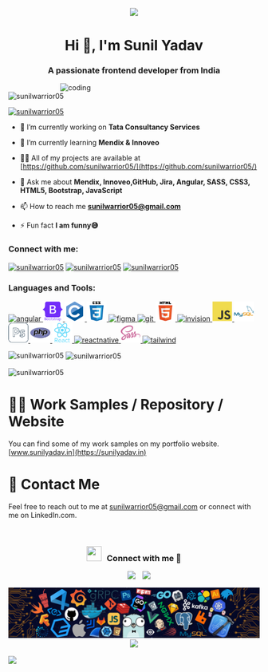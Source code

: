 <p align="center">
  <img src="https://github.com/thompsonemerson/thompsonemerson/raw/master/cover-thompson.png" height="210"/>
</p>
<h1 align="center">Hi 👋, I'm Sunil Yadav</h1>
<h3 align="center">A passionate frontend developer from India</h3>
<img align="right" alt="coding" width="400" src="https://user-images.githubusercontent.com/55389276/140866485-8fb1c876-9a8f-4d6a-98dc-08c4981eaf70.gif">

<p align="left"> <img src="https://komarev.com/ghpvc/?username=sunilwarrior05&label=Profile%20views&color=0e75b6&style=flat" alt="sunilwarrior05" /> </p>

<p align="left"> <a href="https://twitter.com/sunilwarrior05" target="blank"><img src="https://img.shields.io/twitter/follow/sunilwarrior05?logo=twitter&style=for-the-badge" alt="sunilwarrior05" /></a> </p>

- 🔭 I’m currently working on **Tata Consultancy Services**

- 🌱 I’m currently learning **Mendix & Innoveo**

- 👨‍💻 All of my projects are available at [https://github.com/sunilwarrior05/](https://github.com/sunilwarrior05/)

- 💬 Ask me about **Mendix, Innoveo,GitHub, Jira, Angular, SASS, CSS3, HTML5, Bootstrap, JavaScript**

- 📫 How to reach me **sunilwarrior05@gmail.com**

- ⚡ Fun fact **I am funny😅**

<h3 align="left">Connect with me:</h3>
<p align="left">
<a href="https://twitter.com/sunilwarrior05" target="blank"><img align="center" src="https://raw.githubusercontent.com/rahuldkjain/github-profile-readme-generator/master/src/images/icons/Social/twitter.svg" alt="sunilwarrior05" height="30" width="40" /></a>
<a href="https://linkedin.com/in/sunilwarrior05" target="blank"><img align="center" src="https://raw.githubusercontent.com/rahuldkjain/github-profile-readme-generator/master/src/images/icons/Social/linked-in-alt.svg" alt="sunilwarrior05" height="30" width="40" /></a>
<a href="https://www.youtube.com/c/sunilwarrior05" target="blank"><img align="center" src="https://raw.githubusercontent.com/rahuldkjain/github-profile-readme-generator/master/src/images/icons/Social/youtube.svg" alt="sunilwarrior05" height="30" width="40" /></a>
</p>

<h3 align="left">Languages and Tools:</h3>
<p align="left"> <a href="https://angular.io" target="_blank" rel="noreferrer"> <img src="https://angular.io/assets/images/logos/angular/angular.svg" alt="angular" width="40" height="40"/> </a> <a href="https://getbootstrap.com" target="_blank" rel="noreferrer"> <img src="https://raw.githubusercontent.com/devicons/devicon/master/icons/bootstrap/bootstrap-plain-wordmark.svg" alt="bootstrap" width="40" height="40"/> </a> <a href="https://www.cprogramming.com/" target="_blank" rel="noreferrer"> <img src="https://raw.githubusercontent.com/devicons/devicon/master/icons/c/c-original.svg" alt="c" width="40" height="40"/> </a> <a href="https://www.w3schools.com/css/" target="_blank" rel="noreferrer"> <img src="https://raw.githubusercontent.com/devicons/devicon/master/icons/css3/css3-original-wordmark.svg" alt="css3" width="40" height="40"/> </a> <a href="https://www.figma.com/" target="_blank" rel="noreferrer"> <img src="https://www.vectorlogo.zone/logos/figma/figma-icon.svg" alt="figma" width="40" height="40"/> </a> <a href="https://git-scm.com/" target="_blank" rel="noreferrer"> <img src="https://www.vectorlogo.zone/logos/git-scm/git-scm-icon.svg" alt="git" width="40" height="40"/> </a> <a href="https://www.w3.org/html/" target="_blank" rel="noreferrer"> <img src="https://raw.githubusercontent.com/devicons/devicon/master/icons/html5/html5-original-wordmark.svg" alt="html5" width="40" height="40"/> </a> <a href="https://www.invisionapp.com/" target="_blank" rel="noreferrer"> <img src="https://www.vectorlogo.zone/logos/invisionapp/invisionapp-icon.svg" alt="invision" width="40" height="40"/> </a> <a href="https://developer.mozilla.org/en-US/docs/Web/JavaScript" target="_blank" rel="noreferrer"> <img src="https://raw.githubusercontent.com/devicons/devicon/master/icons/javascript/javascript-original.svg" alt="javascript" width="40" height="40"/> </a> <a href="https://www.mysql.com/" target="_blank" rel="noreferrer"> <img src="https://raw.githubusercontent.com/devicons/devicon/master/icons/mysql/mysql-original-wordmark.svg" alt="mysql" width="40" height="40"/> </a> <a href="https://www.photoshop.com/en" target="_blank" rel="noreferrer"> <img src="https://raw.githubusercontent.com/devicons/devicon/master/icons/photoshop/photoshop-line.svg" alt="photoshop" width="40" height="40"/> </a> <a href="https://www.php.net" target="_blank" rel="noreferrer"> <img src="https://raw.githubusercontent.com/devicons/devicon/master/icons/php/php-original.svg" alt="php" width="40" height="40"/> </a> <a href="https://reactjs.org/" target="_blank" rel="noreferrer"> <img src="https://raw.githubusercontent.com/devicons/devicon/master/icons/react/react-original-wordmark.svg" alt="react" width="40" height="40"/> </a> <a href="https://reactnative.dev/" target="_blank" rel="noreferrer"> <img src="https://reactnative.dev/img/header_logo.svg" alt="reactnative" width="40" height="40"/> </a> <a href="https://sass-lang.com" target="_blank" rel="noreferrer"> <img src="https://raw.githubusercontent.com/devicons/devicon/master/icons/sass/sass-original.svg" alt="sass" width="40" height="40"/> </a> <a href="https://tailwindcss.com/" target="_blank" rel="noreferrer"> <img src="https://www.vectorlogo.zone/logos/tailwindcss/tailwindcss-icon.svg" alt="tailwind" width="40" height="40"/> </a> </p>

<p><img align="left" src="https://github-readme-stats.vercel.app/api/top-langs?username=sunilwarrior05&show_icons=true&locale=en&layout=compact" alt="sunilwarrior05" /></p>

<p>&nbsp;<img align="center" src="https://github-readme-stats.vercel.app/api?username=sunilwarrior05&show_icons=true&locale=en" alt="sunilwarrior05" /></p>

<p><img align="center" src="https://github-readme-streak-stats.herokuapp.com/?user=sunilwarrior05&" alt="sunilwarrior05" /></p>

# 👨‍💼 Work Samples / Repository / Website

You can find some of my work samples on my portfolio website.
<br/>
[www.sunilyadav.in](https://sunilyadav.in)

# 📧 Contact Me

Feel free to reach out to me at sunilwarrior05@gmail.com or connect with me on LinkedIn.com.

<br/>
<h3 align="center" > <img src="https://media.giphy.com/media/iY8CRBdQXODJSCERIr/giphy.gif" width="30" height="30" style="margin-right: 10px;">Connect with me 🤝 </h3>

<p align="center">

 <div align="center"  class="icons-social" style="margin-left: 10px;">
        <a style="margin-left: 10px;"  target="_blank" href="https://www.linkedin.com/in/sunilwarrior05/">
			<img src="https://img.icons8.com/doodle/40/000000/linkedin--v2.png"></a>
            <a style="margin-left: 10px;"  target="_blank" href="https://www.youtube.com/c/sunilwarrior05">
                <img src="https://img.icons8.com/doodle/40/000000/youtube--v2.png"></a>
      </div>

</p>

 <p align="center">
  <img src="https://raw.githubusercontent.com/KevinPatel04/KevinPatel04/master/header.png">
  <img src="#">
  </p>
  
  ![](https://komarev.com/ghpvc/?username=sunilyadav&color=ff69b4&label=🍨_Nice_To_Meet_U!_You+are+my+visitor+No.)
